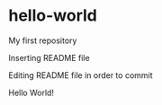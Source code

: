 # hello-world
My first repository

Inserting README file

Editing README file in order to commit

Hello World!

